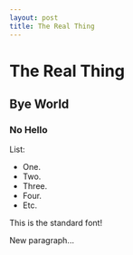 ```yaml
---
layout: post
title: The Real Thing
---
```


# The Real Thing

## Bye World

### No Hello

List:
- One.
- Two.
- Three.
- Four.
- Etc.

This is the standard font!

New paragraph...